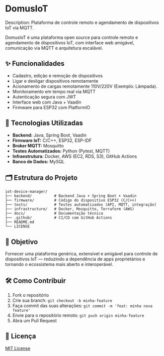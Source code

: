 # DomusIoT
Description: Plataforma de controle remoto e agendamento de dispositivos IoT via MQTT.

DomusIoT é uma plataforma open source para controle remoto e agendamento de dispositivos IoT, com interface web amigável, comunicação via MQTT e arquitetura escalável.

## ✨ Funcionalidades

- Cadastro, edição e remoção de dispositivos
- Ligar e desligar dispositivos remotamente
- Acionamento de cargas remotamente 110V/220V (Exemplo: Lâmpada).
- Monitoramento em tempo real via MQTT
- Autenticação segura com JWT
- Interface web com Java + Vaadin
- Firmware para ESP32 com PlatformIO

## 🧱 Tecnologias Utilizadas

- **Backend:** Java, Spring Boot, Vaadin
- **Firmware IoT:** C/C++, ESP32, ESP-IDF
- **Broker MQTT:** Mosquitto
- **Testes Automatizados:** Python (Pytest, MQTT)
- **Infraestrutura:** Docker, AWS (EC2, RDS, S3), GitHub Actions
- **Banco de Dados:** MySQL

## 🗂️ Estrutura do Projeto
```text
iot-device-manager/
├── backend/          # Backend Java + Spring Boot + Vaadin
├── firmware/         # Código do dispositivo ESP32 (C/C++)
├── tests/            # Testes automatizados (API, MQTT, integração)
├── infrastructure/   # Docker, Mosquitto, Terraform (AWS)
├── docs/             # Documentação técnica
├── .github/          # CI/CD com GitHub Actions
├── README.md
└── LICENSE
```


## 🚀 Objetivo

Fornecer uma plataforma genérica, extensível e amigável para controle de dispositivos IoT — reduzindo a dependência de apps proprietários e tornando o ecossistema mais aberto e interoperável.

## 🛠️ Como Contribuir

1. Fork o repositório
2. Crie sua branch: `git checkout -b minha-feature`
3. Faça commit das suas alterações: `git commit -m 'feat: minha nova feature'`
4. Envie para o repositório remoto: `git push origin minha-feature`
5. Abra um Pull Request

## 📜 Licença

[MIT License](LICENSE)
